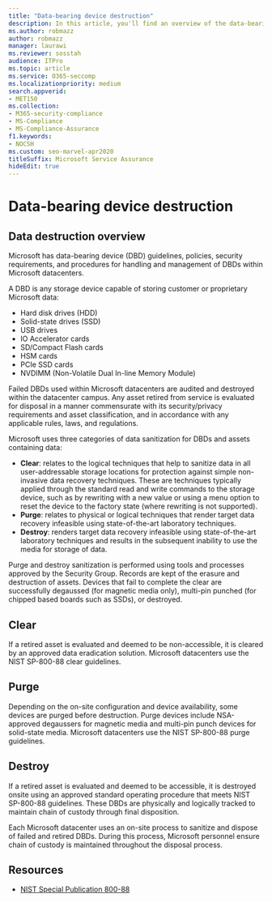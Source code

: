 ```yaml
---
title: "Data-bearing device destruction"
description: In this article, you'll find an overview of the data-bearing device destruction process for Microsoft datacenters.
ms.author: robmazz
author: robmazz
manager: laurawi
ms.reviewer: sosstah
audience: ITPro
ms.topic: article
ms.service: O365-seccomp
ms.localizationpriority: medium
search.appverid:
- MET150
ms.collection:
- M365-security-compliance
- MS-Compliance
- MS-Compliance-Assurance
f1.keywords:
- NOCSH
ms.custom: seo-marvel-apr2020
titleSuffix: Microsoft Service Assurance
hideEdit: true
---
```


# Data-bearing device destruction

## Data destruction overview

Microsoft has data-bearing device (DBD) guidelines, policies, security requirements, and procedures for handling and management of DBDs within Microsoft datacenters.

A DBD is any storage device capable of storing customer or proprietary Microsoft data:

- Hard disk drives (HDD)
- Solid-state drives (SSD)
- USB drives
- IO Accelerator cards
- SD/Compact Flash cards
- HSM cards
- PCIe SSD cards
- NVDIMM (Non-Volatile Dual In-line Memory Module)

Failed DBDs used within Microsoft datacenters are audited and destroyed within the datacenter campus. Any asset retired from service is evaluated for disposal in a manner commensurate with its security/privacy requirements and asset classification, and in accordance with any applicable rules, laws, and regulations.

Microsoft uses three categories of data sanitization for DBDs and assets containing data:

- **Clear**: relates to the logical techniques that help to sanitize data in all user-addressable storage locations for protection against simple non-invasive data recovery techniques. These are techniques typically applied through the standard read and write commands to the storage device, such as by rewriting with a new value or using a menu option to reset the device to the factory state (where rewriting is not supported).
- **Purge**: relates to physical or logical techniques that render target data recovery infeasible using state-of-the-art laboratory techniques.
- **Destroy**: renders target data recovery infeasible using state-of-the-art laboratory techniques and results in the subsequent inability to use the media for storage of data.

Purge and destroy sanitization is performed using tools and processes approved by the Security Group. Records are kept of the erasure and destruction of assets. Devices that fail to complete the clear are successfully degaussed (for magnetic media only), multi-pin punched (for chipped based boards such as SSDs), or destroyed.

## Clear

If a retired asset is evaluated and deemed to be non-accessible, it is cleared by an approved data eradication solution. Microsoft datacenters use the NIST SP-800-88 clear guidelines.

## Purge

Depending on the on-site configuration and device availability, some devices are purged before destruction. Purge devices include NSA-approved degaussers for magnetic media and multi-pin punch devices for solid-state media. Microsoft datacenters use the NIST SP-800-88 purge guidelines.

## Destroy

If a retired asset is evaluated and deemed to be accessible, it is destroyed onsite using an approved standard operating procedure that meets NIST SP-800-88 guidelines. These DBDs are physically and logically tracked to maintain chain of custody through final disposition.

Each Microsoft datacenter uses an on-site process to sanitize and dispose of failed and retired DBDs. During this process, Microsoft personnel ensure chain of custody is maintained throughout the disposal process.

## Resources

- [NIST Special Publication 800-88](https://nvlpubs.nist.gov/nistpubs/SpecialPublications/NIST.SP.800-88r1.pdf)
